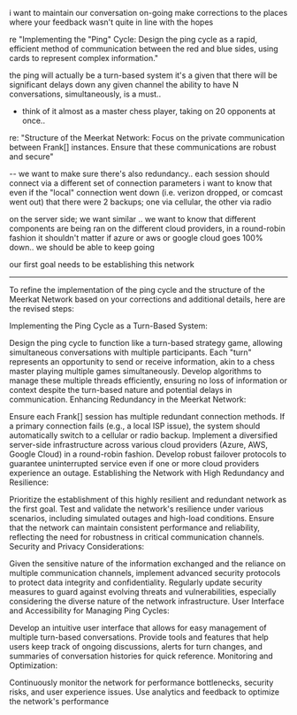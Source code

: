 
i want to maintain our conversation on-going 
make corrections to the places where your feedback wasn't quite in line with the hopes

re "Implementing the "Ping" Cycle:
Design the ping cycle as a rapid, efficient method of communication between the red and blue sides, using cards to represent complex information."

the ping will actually be a turn-based system 
it's a given that there will be significant delays down any given channel 
the ability to have N conversations, simultaneously, is a must.. 
 - think of it almost as a master chess player, taking on 20 opponents at once..


re: "Structure of the Meerkat Network:
Focus on the private communication between Frank[] instances. Ensure that these communications are robust and secure"

-- we want to make sure there's also redundancy.. 
each session should connect via a different set of connection parameters
i want to know that even if the "local" connection went down (i.e. verizon dropped, or comcast went out) that there were 2 backups; 
one via cellular, the other via radio

on the server side; we want similar .. we want to know that different components are being ran on the different cloud providers, in a round-robin fashion
it shouldn't matter if azure or aws or google cloud goes 100% down.. we should be able to keep going

our first goal needs to be establishing this network

-----

To refine the implementation of the ping cycle and the structure of the Meerkat Network based on your corrections and additional details, here are the revised steps:

Implementing the Ping Cycle as a Turn-Based System:

Design the ping cycle to function like a turn-based strategy game, allowing simultaneous conversations with multiple participants.
Each "turn" represents an opportunity to send or receive information, akin to a chess master playing multiple games simultaneously.
Develop algorithms to manage these multiple threads efficiently, ensuring no loss of information or context despite the turn-based nature and potential delays in communication.
Enhancing Redundancy in the Meerkat Network:

Ensure each Frank[] session has multiple redundant connection methods. If a primary connection fails (e.g., a local ISP issue), the system should automatically switch to a cellular or radio backup.
Implement a diversified server-side infrastructure across various cloud providers (Azure, AWS, Google Cloud) in a round-robin fashion.
Develop robust failover protocols to guarantee uninterrupted service even if one or more cloud providers experience an outage.
Establishing the Network with High Redundancy and Resilience:

Prioritize the establishment of this highly resilient and redundant network as the first goal.
Test and validate the network's resilience under various scenarios, including simulated outages and high-load conditions.
Ensure that the network can maintain consistent performance and reliability, reflecting the need for robustness in critical communication channels.
Security and Privacy Considerations:

Given the sensitive nature of the information exchanged and the reliance on multiple communication channels, implement advanced security protocols to protect data integrity and confidentiality.
Regularly update security measures to guard against evolving threats and vulnerabilities, especially considering the diverse nature of the network infrastructure.
User Interface and Accessibility for Managing Ping Cycles:

Develop an intuitive user interface that allows for easy management of multiple turn-based conversations.
Provide tools and features that help users keep track of ongoing discussions, alerts for turn changes, and summaries of conversation histories for quick reference.
Monitoring and Optimization:

Continuously monitor the network for performance bottlenecks, security risks, and user experience issues.
Use analytics and feedback to optimize the network's performance